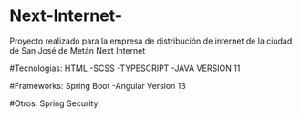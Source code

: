 # Next-Internet-
Proyecto realizado para la empresa de distribución de internet de la ciudad de San José de Metán Next Internet

#Tecnologias: HTML -SCSS -TYPESCRIPT -JAVA VERSION 11

#Frameworks: Spring Boot -Angular Version 13

#Otros: Spring Security
